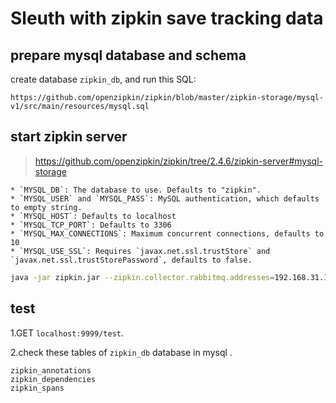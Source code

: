 # Sleuth with zipkin save tracking data

## prepare mysql database and schema

create database ``zipkin_db``, and run this SQL:
```
https://github.com/openzipkin/zipkin/blob/master/zipkin-storage/mysql-v1/src/main/resources/mysql.sql
```

## start zipkin server
> https://github.com/openzipkin/zipkin/tree/2.4.6/zipkin-server#mysql-storage

```
* `MYSQL_DB`: The database to use. Defaults to "zipkin".
* `MYSQL_USER` and `MYSQL_PASS`: MySQL authentication, which defaults to empty string.
* `MYSQL_HOST`: Defaults to localhost
* `MYSQL_TCP_PORT`: Defaults to 3306
* `MYSQL_MAX_CONNECTIONS`: Maximum concurrent connections, defaults to 10
* `MYSQL_USE_SSL`: Requires `javax.net.ssl.trustStore` and `javax.net.ssl.trustStorePassword`, defaults to false.
```

```bash
java -jar zipkin.jar --zipkin.collector.rabbitmq.addresses=192.168.31.12 --zipkin.collector.rabbitmq.username=evan --zipkin.collector.rabbitmq.password=123456 --MYSQL_DB=zipkin_db --MYSQL_USER=root --MYSQL_PASS=Root_2019 --MYSQL_HOST=192.168.31.12 --MYSQL_TCP_PORT=3306 --MYSQL_USE_SSL=false --STORAGE_TYPE=mysql
```
## test
1.GET ``localhost:9999/test``.

2.check these tables of ``zipkin_db`` database in mysql .
```
zipkin_annotations
zipkin_dependencies
zipkin_spans
```